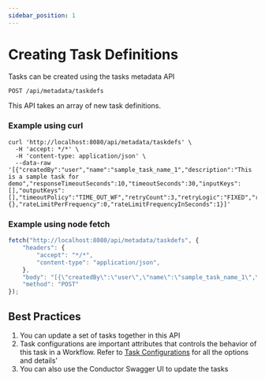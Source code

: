 ```yaml
---
sidebar_position: 1
---
```


# Creating Task Definitions

Tasks can be created using the tasks metadata API

```http request
POST /api/metadata/taskdefs
```

This API takes an array of new task definitions.

### Example using curl

```shell
curl 'http://localhost:8080/api/metadata/taskdefs' \
  -H 'accept: */*' \
  -H 'content-type: application/json' \
  --data-raw '[{"createdBy":"user","name":"sample_task_name_1","description":"This is a sample task for demo","responseTimeoutSeconds":10,"timeoutSeconds":30,"inputKeys":[],"outputKeys":[],"timeoutPolicy":"TIME_OUT_WF","retryCount":3,"retryLogic":"FIXED","retryDelaySeconds":5,"inputTemplate":{},"rateLimitPerFrequency":0,"rateLimitFrequencyInSeconds":1}]'
```

### Example using node fetch

```javascript
fetch("http://localhost:8080/api/metadata/taskdefs", {
    "headers": {
        "accept": "*/*",
        "content-type": "application/json",
    },
    "body": "[{\"createdBy\":\"user\",\"name\":\"sample_task_name_1\",\"description\":\"This is a sample task for demo\",\"responseTimeoutSeconds\":10,\"timeoutSeconds\":30,\"inputKeys\":[],\"outputKeys\":[],\"timeoutPolicy\":\"TIME_OUT_WF\",\"retryCount\":3,\"retryLogic\":\"FIXED\",\"retryDelaySeconds\":5,\"inputTemplate\":{},\"rateLimitPerFrequency\":0,\"rateLimitFrequencyInSeconds\":1}]",
    "method": "POST"
});
```
## Best Practices

1. You can update a set of tasks together in this API
2. Task configurations are important attributes that controls the behavior of this task in a Workflow. Refer to [Task Configurations](/content/docs/how-tos/Tasks/task-configurations) for all the options and details' 
3. You can also use the Conductor Swagger UI to update the tasks

